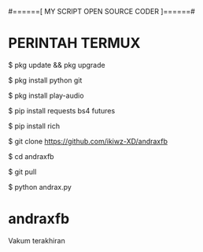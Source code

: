 
#======[ MY SCRIPT OPEN SOURCE CODER ]======#



# PERINTAH TERMUX #


 $ pkg update && pkg upgrade

 $ pkg install python git

 $ pkg install play-audio 

 $ pip install requests bs4 futures

 $ pip install rich

 $ git clone https://github.com/ikiwz-XD/andraxfb

 $ cd andraxfb

 $ git pull

 $ python andrax.py


# andraxfb
Vakum terakhiran
